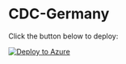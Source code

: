 # CDC-Germany
Click the button below to deploy:

[![Deploy to Azure](http://azuredeploy.net/deploybutton.png)](https://portal.azure.com/#create/Microsoft.Template/uri/https%3A%2F%2Fraw.githubusercontent.com%2Fmarkscholman%2FArmTemplates%2Fmaster%2FCDC-Germany%2Fazuredeploy.json) 
